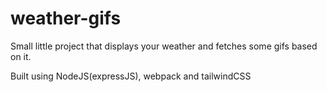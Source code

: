 # weather-gifs
Small little project that displays your weather and fetches some gifs based on it.

Built using NodeJS(expressJS), webpack and tailwindCSS
